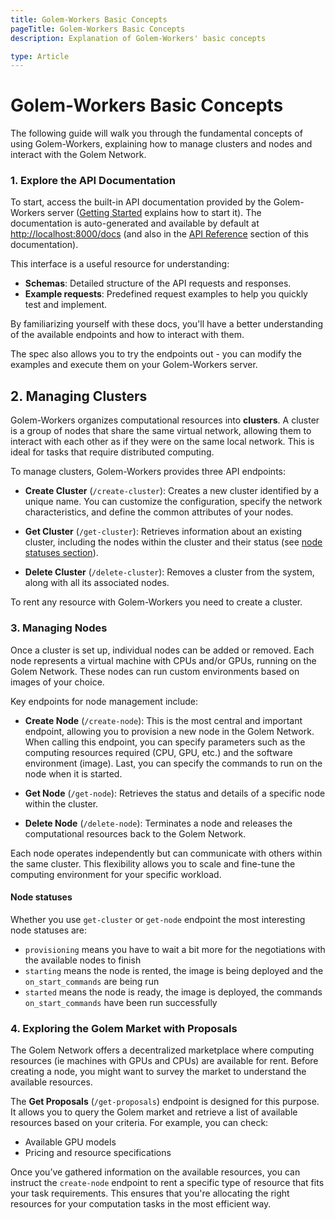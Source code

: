 ```yaml
---
title: Golem-Workers Basic Concepts
pageTitle: Golem-Workers Basic Concepts 
description: Explanation of Golem-Workers' basic concepts 

type: Article
---
```


# Golem-Workers Basic Concepts

The following guide will walk you through the fundamental concepts of using Golem-Workers, 
explaining how to manage clusters and nodes and interact with the Golem Network.

### 1. Explore the API Documentation

To start, access the built-in API documentation provided by the Golem-Workers server 
([Getting Started](/docs/creators/golem-workers/getting-started) explains how to start it). 
The documentation is auto-generated and available by default at [http://localhost:8000/docs](http://localhost:8000/docs) 
(and also in the [API Reference](/docs/creators/golem-workers/api-swagger-ui) section of this documentation).

This interface is a useful resource for understanding:
- **Schemas**: Detailed structure of the API requests and responses.
- **Example requests**: Predefined request examples to help you quickly test and implement.

By familiarizing yourself with these docs, you'll have a better understanding of the available endpoints and how to interact with them.

The spec also allows you to try the endpoints out - you can modify the examples and execute them on your Golem-Workers server.

## 2. Managing Clusters

Golem-Workers organizes computational resources into **clusters**. A cluster is a group of nodes that share the same virtual network, 
allowing them to interact with each other as if they were on the same local network. 
This is ideal for tasks that require distributed computing.

To manage clusters, Golem-Workers provides three API endpoints:

- **Create Cluster** (`/create-cluster`): Creates a new cluster identified by a unique name. You can customize 
the configuration, specify the network characteristics, and define the common attributes of your nodes.
  
- **Get Cluster** (`/get-cluster`): Retrieves information about an existing cluster, 
including the nodes within the cluster and their status (see [node statuses section](#node-statuses)).

- **Delete Cluster** (`/delete-cluster`): Removes a cluster from the system, along with all its associated nodes.

To rent any resource with Golem-Workers you need to create a cluster.

### 3. Managing Nodes

Once a cluster is set up, individual nodes can be added or removed. Each node represents a virtual machine with CPUs and/or GPUs, 
running on the Golem Network. 
These nodes can run custom environments based on images of your choice.

Key endpoints for node management include:

- **Create Node** (`/create-node`): This is the most central and important endpoint, allowing you to provision a new node in 
the Golem Network. When calling this endpoint, you can specify parameters such as the computing resources required (CPU, GPU, etc.) 
and the software environment (image). Last, you can specify the commands to run on the node when it is started.

- **Get Node** (`/get-node`): Retrieves the status and details of a specific node within the cluster.

- **Delete Node** (`/delete-node`): Terminates a node and releases the computational resources back to the Golem Network.

Each node operates independently but can communicate with others within the same cluster. 
This flexibility allows you to scale and fine-tune the computing environment for your specific workload.

#### Node statuses

Whether you use `get-cluster` or `get-node` endpoint the most interesting node statuses are:

- `provisioning` means you have to wait a bit more for the negotiations with the available nodes to finish
- `starting` means the node is rented, the image is being deployed and the `on_start_commands` are being run
- `started` means the node is ready, the image is deployed, the commands `on_start_commands` have been run successfully

### 4. Exploring the Golem Market with Proposals

The Golem Network offers a decentralized marketplace where computing resources (ie machines with GPUs and CPUs) are available for rent. 
Before creating a node, you might want to survey the market to understand the available resources.

The **Get Proposals** (`/get-proposals`) endpoint is designed for this purpose. It allows you to query the Golem market and retrieve a 
list of available resources based on your criteria. For example, you can check:
- Available GPU models
- Pricing and resource specifications

Once you’ve gathered information on the available resources, you can instruct the `create-node` endpoint to rent a specific type of resource that fits your task requirements. This ensures that you're allocating the right resources for your computation tasks in the most efficient way.

